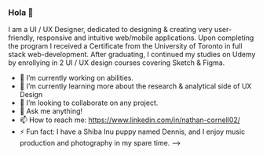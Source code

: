 ### Hola 👋

I am a UI / UX Designer, dedicated to designing & creating very user-friendly, responsive and intuitive web/mobile applications. Upon completing the program I received a Certificate from the University of Toronto in full stack web-development. After graduating, I continued my studies on Udemy by enrollying in 2 UI / UX design courses covering Sketch & Figma. 

- 🔭 I’m currently working on abilities.
- 🌱 I’m currently learning more about the research & analytical side of UX Design
- 👯 I’m looking to collaborate on any project.
- 💬 Ask me anything!
- 📫 How to reach me: https://www.linkedin.com/in/nathan-cornell02/
- ⚡ Fun fact: I have a Shiba Inu puppy named Dennis, and I enjoy music production and photography in my spare time. 
-->
